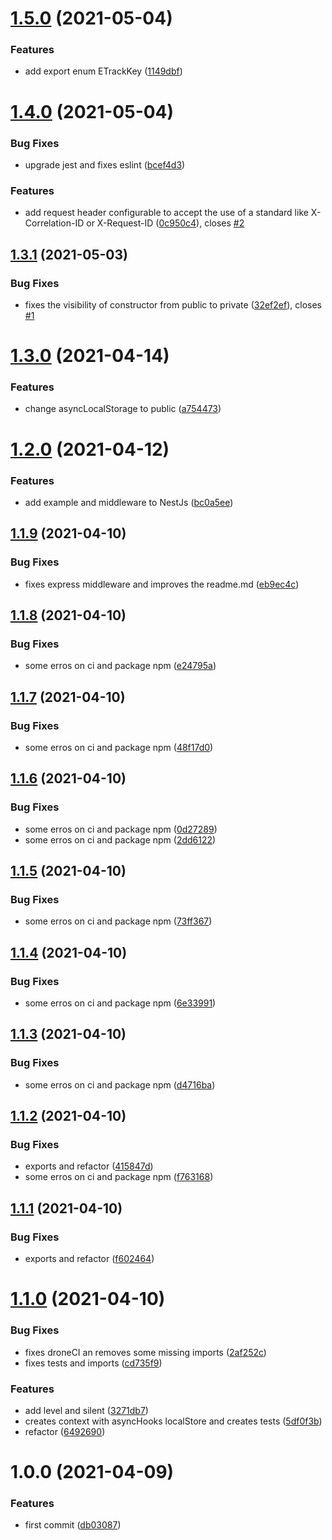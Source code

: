 # [1.5.0](https://github.com/almerindo/traceability/compare/v1.4.0...v1.5.0) (2021-05-04)


### Features

* add export enum ETrackKey ([1149dbf](https://github.com/almerindo/traceability/commit/1149dbf2522b638df2e7ef7cb4cfd1ad5c188808))

# [1.4.0](https://github.com/almerindo/traceability/compare/v1.3.1...v1.4.0) (2021-05-04)


### Bug Fixes

* upgrade jest and fixes eslint ([bcef4d3](https://github.com/almerindo/traceability/commit/bcef4d3a3396aa7465fa9a7bc7cfb4de47a965e6))


### Features

* add request header configurable to accept the use of a standard like X-Correlation-ID or X-Request-ID ([0c950c4](https://github.com/almerindo/traceability/commit/0c950c461695586a298f82d5d5bbb598371330f6)), closes [#2](https://github.com/almerindo/traceability/issues/2)

## [1.3.1](https://github.com/almerindo/traceability/compare/v1.3.0...v1.3.1) (2021-05-03)


### Bug Fixes

* fixes the visibility of constructor from public to private ([32ef2ef](https://github.com/almerindo/traceability/commit/32ef2ef62dfb6aa5e4bd0c6ed8b4a9270d63e10c)), closes [#1](https://github.com/almerindo/traceability/issues/1)

# [1.3.0](https://github.com/almerindo/traceability/compare/v1.2.0...v1.3.0) (2021-04-14)


### Features

* change asyncLocalStorage to public ([a754473](https://github.com/almerindo/traceability/commit/a7544735332631918a954e9ccedc8f036f35e269))

# [1.2.0](https://github.com/almerindo/traceability/compare/v1.1.9...v1.2.0) (2021-04-12)


### Features

* add example and middleware to NestJs ([bc0a5ee](https://github.com/almerindo/traceability/commit/bc0a5eefdba89e2d35cf79a8976dee436f31a150))

## [1.1.9](https://github.com/almerindo/traceability/compare/v1.1.8...v1.1.9) (2021-04-10)


### Bug Fixes

* fixes express middleware and improves the readme.md ([eb9ec4c](https://github.com/almerindo/traceability/commit/eb9ec4c99ffd32b3212d7302d81a878c7e88e021))

## [1.1.8](https://github.com/almerindo/traceability/compare/v1.1.7...v1.1.8) (2021-04-10)


### Bug Fixes

* some erros on ci and package npm ([e24795a](https://github.com/almerindo/traceability/commit/e24795ac69b563b344e8e17332fe5ca243f8276d))

## [1.1.7](https://github.com/almerindo/traceability/compare/v1.1.6...v1.1.7) (2021-04-10)


### Bug Fixes

* some erros on ci and package npm ([48f17d0](https://github.com/almerindo/traceability/commit/48f17d09758548174193d3b49f9558365c985a39))

## [1.1.6](https://github.com/almerindo/traceability/compare/v1.1.5...v1.1.6) (2021-04-10)


### Bug Fixes

* some erros on ci and package npm ([0d27289](https://github.com/almerindo/traceability/commit/0d27289db82c7235eebf3919a1413e16352b2510))
* some erros on ci and package npm ([2dd6122](https://github.com/almerindo/traceability/commit/2dd61226f96d60c8e6cc52231afbe49f609c0e13))

## [1.1.5](https://github.com/almerindo/traceability/compare/v1.1.4...v1.1.5) (2021-04-10)


### Bug Fixes

* some erros on ci and package npm ([73ff367](https://github.com/almerindo/traceability/commit/73ff3675575856992668da479535eb14db9a6251))

## [1.1.4](https://github.com/almerindo/traceability/compare/v1.1.3...v1.1.4) (2021-04-10)


### Bug Fixes

* some erros on ci and package npm ([6e33991](https://github.com/almerindo/traceability/commit/6e33991c6fdbf8fc2c0c8bebcec9a865c3691344))

## [1.1.3](https://github.com/almerindo/traceability/compare/v1.1.2...v1.1.3) (2021-04-10)


### Bug Fixes

* some erros on ci and package npm ([d4716ba](https://github.com/almerindo/traceability/commit/d4716ba254ca4fa6f7c4a1883d38b0ff96270801))

## [1.1.2](https://github.com/almerindo/traceability/compare/v1.1.1...v1.1.2) (2021-04-10)


### Bug Fixes

* exports and refactor ([415847d](https://github.com/almerindo/traceability/commit/415847d46e8642ab3935c061e1ea15fe06d79f1c))
* some erros on ci and package npm ([f763168](https://github.com/almerindo/traceability/commit/f7631686dc02fc6b779c67664892914c895e4314))

## [1.1.1](https://github.com/almerindo/traceability/compare/v1.1.0...v1.1.1) (2021-04-10)


### Bug Fixes

* exports and refactor ([f602464](https://github.com/almerindo/traceability/commit/f60246478ab116494362aa9cb81f7c8fd4f2e5a6))

# [1.1.0](https://github.com/almerindo/traceability/compare/v1.0.0...v1.1.0) (2021-04-10)


### Bug Fixes

* fixes droneCI an removes some missing imports ([2af252c](https://github.com/almerindo/traceability/commit/2af252c823745ffb6dfdf43da9c36611f014297c))
* fixes tests and imports ([cd735f9](https://github.com/almerindo/traceability/commit/cd735f9d5ff3dedf81ed20ac3a1099c02c6cfedc))


### Features

* add level and silent ([3271db7](https://github.com/almerindo/traceability/commit/3271db75b2cc7455cd5911b2f26593d340851c82))
* creates context with asyncHooks localStore and creates tests ([5df0f3b](https://github.com/almerindo/traceability/commit/5df0f3b17c0eb96e4e0d45fa08d8ae35db7b9d8b))
* refactor ([6492690](https://github.com/almerindo/traceability/commit/64926903beee4f7ec0c6f6641c6df4ab21625317))

# 1.0.0 (2021-04-09)


### Features

* first commit ([db03087](https://github.com/almerindo/traceability/commit/db030875870e978678b9b3816d93c6e1128bc807))
